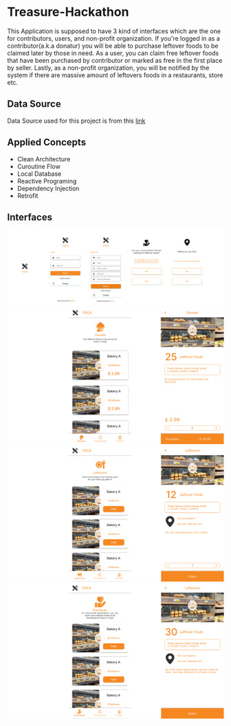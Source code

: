# Treasure-Hackathon
This Application is supposed to have 3 kind of interfaces which are the one for contributors, users, and non-profit organization. If you're logged in as a 
contributor(a.k.a donatur) you will be able to purchase leftover foods to be claimed later by those in need. As a user, you can claim free leftover foods that have been
purchased by contributor or marked as free in the first place by seller. Lastly, as a non-profit organization, you will be notified by the system if there are massive 
amount of leftovers foods in a restaurants, store etc.

## Data Source
[link]:https://github.com/Barbarpotato/Treasure-Hacktahons-BackendAPI
Data Source used for this project is from this [link][link]

## Applied Concepts
- Clean Architecture
- Curoutine Flow
- Local Database
- Reactive Programing
- Dependency Injection
- Retrofit

## Interfaces
![login](https://github.com/Monica255/Treasure-Hackathon/blob/master/UI/1login.png)
![contributor](https://github.com/Monica255/Treasure-Hackathon/blob/master/UI/contributor.png)
![user](https://github.com/Monica255/Treasure-Hackathon/blob/master/UI/user.png)
![non_profit organization](https://github.com/Monica255/Treasure-Hackathon/blob/master/UI/npo.png)







